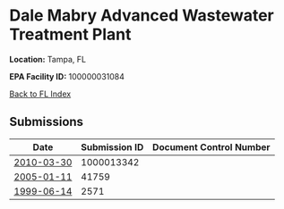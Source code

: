 # Dale Mabry Advanced Wastewater Treatment Plant

**Location:** Tampa, FL

**EPA Facility ID:** 100000031084

[Back to FL Index](../../index.md)

## Submissions

| Date | Submission ID | Document Control Number |
|------|--------------|-------------------------|
| [2010-03-30](submissions/1000013342.md) | 1000013342 |  |
| [2005-01-11](submissions/41759.md) | 41759 |  |
| [1999-06-14](submissions/2571.md) | 2571 |  |
